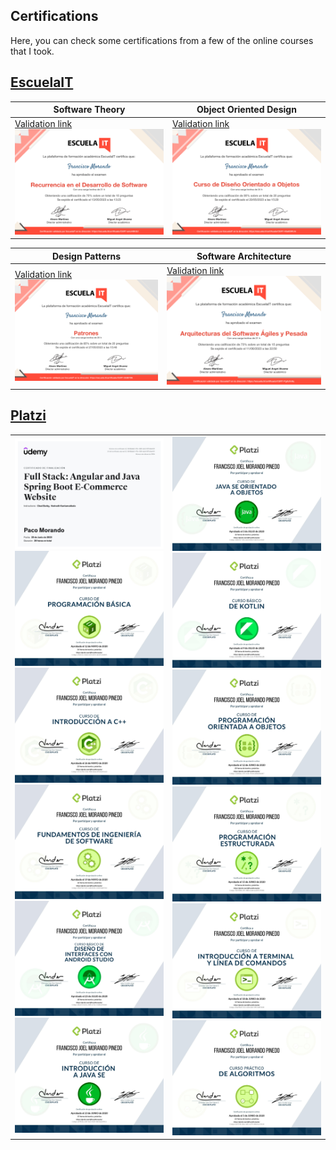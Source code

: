 ## Certifications

Here, you can check some certifications from a few of the online courses that I took.

## [EscuelaIT](https://escuela.it/)


|Software Theory |Object Oriented Design|
|---|---|
| [Validation link](https://escuela.it/certificado/CERT-amoH9hQU) ![Theory certification](docs/certifications/CERT-amoH9hQU.png) | [Validation link](https://escuela.it/certificado/CERT-A3a6SWUm) ![OOD certification](docs/certifications/CERT-A3a6SWUm.png)|

|Design Patterns|Software Architecture|
|---|---|
| [Validation link](https://escuela.it/certificado/CERT-253B7I9k) ![app screenshot](docs/certifications/CERT-253B7I9k.png) | [Validation link](https://escuela.it/certificado/CERT-Pg0zXv9q) ![app screenshot](docs/certifications/CERT-Pg0zXv9q.png)|

## [Platzi](https://platzi.com/)

|  |  |
|---|---|
| ![c1](docs/certifications/UC-6945dbb0-4f7e-409f-a6c5-f57fd1de16f1.jpg) ![app screenshot](docs/certifications/diploma-basico-programacion.jpg) ![c3](docs/certifications/diploma-c-plus-plus-practico.jpg) ![c4](docs/certifications/diploma-ingenieria.jpg) ![c5](docs/certifications/diploma-interfaces-android.jpg) ![c6](docs/certifications/diploma-java-basico.jpg) | ![c1](docs/certifications/diploma-java-oop.jpg) ![c2](docs/certifications/diploma-kotlin-2019.jpg) ![c3](docs/certifications/diploma-oop.jpg) ![c4](docs/certifications/diploma-programacion-estructurada.jpg) ![c5](docs/certifications/diploma-terminal-2019.jpg) ![c6](docs/certifications/diploma-algoritmos-practico.jpg) |
